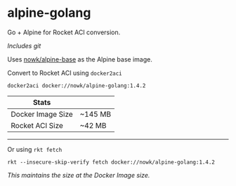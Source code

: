 # alpine-golang

Go + Alpine for Rocket ACI conversion.

*Includes git*

Uses [nowk/alpine-base](https://github.com/nowk/alpine-base) as the Alpine base 
image.


Convert to Rocket ACI using `docker2aci`

    docker2aci docker://nowk/alpine-golang:1.4.2
    

| Stats             |         |
| ----------------- | ------- |
| Docker Image Size | ~145 MB |
| Rocket ACI Size   |  ~42 MB |

---

Or using `rkt fetch`

    rkt --insecure-skip-verify fetch docker://nowk/alpine-golang:1.4.2
    
*This maintains the size at the Docker Image size.*
